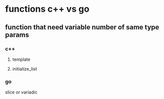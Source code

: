 # functions c++ vs go

## function that need variable number of same type params 

### c++ 

1. template 

2. initialize_list

### go
slice 
or variadic